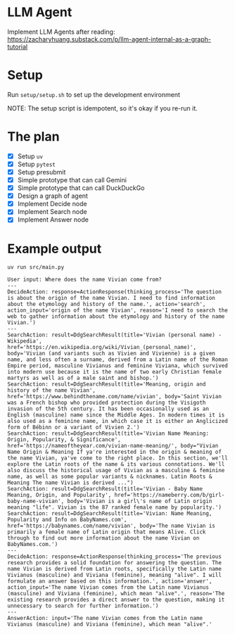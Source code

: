 # LLM Agent

Implement LLM Agents after reading: https://zacharyhuang.substack.com/p/llm-agent-internal-as-a-graph-tutorial

# Setup

Run `setup/setup.sh` to set up the development environment

NOTE: The setup script is idempotent, so it's okay if you re-run it.

# The plan

- [x] Setup `uv`
- [x] Setup `pytest`
- [x] Setup presubmit
- [x] Simple prototype that can call Gemini
- [x] Simple prototype that can call DuckDuckGo
- [x] Design a graph of agent
- [x] Implement Decide node
- [x] Implement Search node
- [x] Implement Answer node

# Example output

```
uv run src/main.py
```

```
User input: Where does the name Vivian come from?
---
DecideAction: response=ActionResponse(thinking_process='The question is about the origin of the name Vivian. I need to find information about the etymology and history of the name.', action='search', action_input='origin of the name Vivian', reason='I need to search the web to gather information about the etymology and history of the name Vivian.')
---
SearchAction: result=DdgSearchResult(title='Vivian (personal name) - Wikipedia', href='https://en.wikipedia.org/wiki/Vivian_(personal_name)', body='Vivian (and variants such as Vivien and Vivienne) is a given name, and less often a surname, derived from a Latin name of the Roman Empire period, masculine Vivianus and feminine Viviana, which survived into modern use because it is the name of two early Christian female martyrs as well as of a male saint and bishop.')
SearchAction: result=DdgSearchResult(title='Meaning, origin and history of the name Vivian', href='https://www.behindthename.com/name/vivian', body='Saint Vivian was a French bishop who provided protection during the Visigoth invasion of the 5th century. It has been occasionally used as an English (masculine) name since the Middle Ages. In modern times it is also used as a feminine name, in which case it is either an Anglicized form of Bébinn or a variant of Vivien 2.')
SearchAction: result=DdgSearchResult(title='Vivian Name Meaning: Origin, Popularity, & Significance', href='https://nameoftheyear.com/vivian-name-meaning/', body="Vivian Name Origin & Meaning If ya're interested in the origin & meaning of the name Vivian, ya've come to the right place. In this section, we'll explore the Latin roots of the name & its various connotations. We'll also discuss the historical usage of Vivian as a masculine & feminine name, as well as some popular variants & nicknames. Latin Roots & Meaning The name Vivian is derived ...")
SearchAction: result=DdgSearchResult(title='Vivian - Baby Name Meaning, Origin, and Popularity', href='https://nameberry.com/b/girl-baby-name-vivian', body='Vivian is a girl\'s name of Latin origin meaning "life". Vivian is the 87 ranked female name by popularity.')
SearchAction: result=DdgSearchResult(title='Vivian: Name Meaning, Popularity and Info on BabyNames.com', href='https://babynames.com/name/vivian', body='The name Vivian is primarily a female name of Latin origin that means Alive. Click through to find out more information about the name Vivian on BabyNames.com.')
---
DecideAction: response=ActionResponse(thinking_process='The previous research provides a solid foundation for answering the question. The name Vivian is derived from Latin roots, specifically the Latin name Vivianus (masculine) and Viviana (feminine), meaning "alive". I will formulate an answer based on this information.', action='answer', action_input='The name Vivian comes from the Latin name Vivianus (masculine) and Viviana (feminine), which mean "alive".', reason='The existing research provides a direct answer to the question, making it unnecessary to search for further information.')
---
AnswerAction: input='The name Vivian comes from the Latin name Vivianus (masculine) and Viviana (feminine), which mean "alive".'
```
